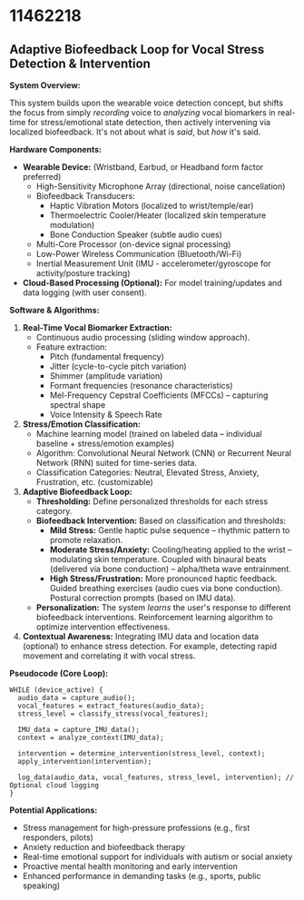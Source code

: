 # 11462218

## Adaptive Biofeedback Loop for Vocal Stress Detection & Intervention

**System Overview:**

This system builds upon the wearable voice detection concept, but shifts the focus from simply *recording* voice to *analyzing* vocal biomarkers in real-time for stress/emotional state detection, then actively intervening via localized biofeedback. It's not about what is *said*, but *how* it's said.

**Hardware Components:**

*   **Wearable Device:** (Wristband, Earbud, or Headband form factor preferred)
    *   High-Sensitivity Microphone Array (directional, noise cancellation)
    *   Biofeedback Transducers:
        *   Haptic Vibration Motors (localized to wrist/temple/ear)
        *   Thermoelectric Cooler/Heater (localized skin temperature modulation)
        *   Bone Conduction Speaker (subtle audio cues)
    *   Multi-Core Processor (on-device signal processing)
    *   Low-Power Wireless Communication (Bluetooth/Wi-Fi)
    *   Inertial Measurement Unit (IMU - accelerometer/gyroscope for activity/posture tracking)
*   **Cloud-Based Processing (Optional):** For model training/updates and data logging (with user consent).

**Software & Algorithms:**

1.  **Real-Time Vocal Biomarker Extraction:**
    *   Continuous audio processing (sliding window approach).
    *   Feature extraction:
        *   Pitch (fundamental frequency)
        *   Jitter (cycle-to-cycle pitch variation)
        *   Shimmer (amplitude variation)
        *   Formant frequencies (resonance characteristics)
        *   Mel-Frequency Cepstral Coefficients (MFCCs) – capturing spectral shape
        *   Voice Intensity & Speech Rate
2.  **Stress/Emotion Classification:**
    *   Machine learning model (trained on labeled data – individual baseline + stress/emotion examples)
    *   Algorithm: Convolutional Neural Network (CNN) or Recurrent Neural Network (RNN) suited for time-series data.
    *   Classification Categories: Neutral, Elevated Stress, Anxiety, Frustration, etc. (customizable)
3.  **Adaptive Biofeedback Loop:**
    *   **Thresholding:** Define personalized thresholds for each stress category.
    *   **Biofeedback Intervention:** Based on classification and thresholds:
        *   **Mild Stress:** Gentle haptic pulse sequence – rhythmic pattern to promote relaxation.
        *   **Moderate Stress/Anxiety:**  Cooling/heating applied to the wrist – modulating skin temperature. Coupled with binaural beats (delivered via bone conduction) – alpha/theta wave entrainment.
        *   **High Stress/Frustration:**  More pronounced haptic feedback.  Guided breathing exercises (audio cues via bone conduction).  Postural correction prompts (based on IMU data).
    *   **Personalization:** The system *learns* the user's response to different biofeedback interventions.  Reinforcement learning algorithm to optimize intervention effectiveness.
4. **Contextual Awareness:** Integrating IMU data and location data (optional) to enhance stress detection. For example, detecting rapid movement and correlating it with vocal stress.

**Pseudocode (Core Loop):**

```
WHILE (device_active) {
  audio_data = capture_audio();
  vocal_features = extract_features(audio_data);
  stress_level = classify_stress(vocal_features);

  IMU_data = capture_IMU_data();
  context = analyze_context(IMU_data);

  intervention = determine_intervention(stress_level, context);
  apply_intervention(intervention);

  log_data(audio_data, vocal_features, stress_level, intervention); // Optional cloud logging
}
```

**Potential Applications:**

*   Stress management for high-pressure professions (e.g., first responders, pilots)
*   Anxiety reduction and biofeedback therapy
*   Real-time emotional support for individuals with autism or social anxiety
*   Proactive mental health monitoring and early intervention
*   Enhanced performance in demanding tasks (e.g., sports, public speaking)